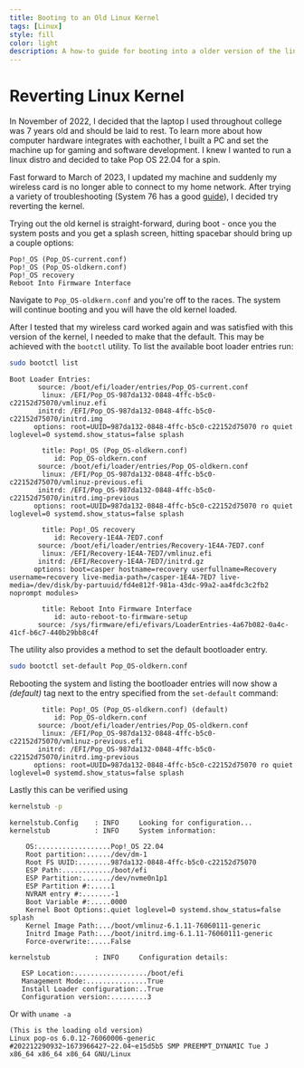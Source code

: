 ```yaml
---
title: Booting to an Old Linux Kernel
tags: [Linux]
style: fill
color: light
description: A how-to guide for booting into a older version of the linux kernel.
---
```

# Reverting Linux Kernel
In November of 2022, I decided that the laptop I used throughout college was 7 years old and should be laid to rest. To learn more about how computer hardware integrates with eachother, I built a PC and set the machine up for gaming and software development. I knew I wanted to run a linux distro and decided to take Pop OS 22.04 for a spin.

Fast forward to March of 2023, I updated my machine and suddenly my wireless card is no longer able to connect to my home network. After trying a variety of troubleshooting (System 76 has a good [guide](https://support.system76.com/articles/wireless/)), I decided try reverting the kernel.

Trying out the old kernel is straight-forward, during boot - once you the system posts and you get a splash screen, hitting spacebar should bring up a couple options:
```
Pop!_OS (Pop_OS-current.conf)
Pop!_OS (Pop_OS-oldkern.conf)
Pop!_OS recovery
Reboot Into Firmware Interface
```

Navigate to `Pop_OS-oldkern.conf` and you're off to the races. The system will continue booting and you will have the old kernel loaded.

After I tested that my wireless card worked again and was satisfied with this version of the kernel, I needed to make that the default. This may be achieved with the `bootctl` utility. To list the available boot loader entries run:
```bash
sudo bootctl list
```

```console
Boot Loader Entries:
       source: /boot/efi/loader/entries/Pop_OS-current.conf
        linux: /EFI/Pop_OS-987da132-0848-4ffc-b5c0-c22152d75070/vmlinuz.efi
       initrd: /EFI/Pop_OS-987da132-0848-4ffc-b5c0-c22152d75070/initrd.img
      options: root=UUID=987da132-0848-4ffc-b5c0-c22152d75070 ro quiet loglevel=0 systemd.show_status=false splash

        title: Pop!_OS (Pop_OS-oldkern.conf)
           id: Pop_OS-oldkern.conf
       source: /boot/efi/loader/entries/Pop_OS-oldkern.conf
        linux: /EFI/Pop_OS-987da132-0848-4ffc-b5c0-c22152d75070/vmlinuz-previous.efi
       initrd: /EFI/Pop_OS-987da132-0848-4ffc-b5c0-c22152d75070/initrd.img-previous
      options: root=UUID=987da132-0848-4ffc-b5c0-c22152d75070 ro quiet loglevel=0 systemd.show_status=false splash

        title: Pop!_OS recovery
           id: Recovery-1E4A-7ED7.conf
       source: /boot/efi/loader/entries/Recovery-1E4A-7ED7.conf
        linux: /EFI/Recovery-1E4A-7ED7/vmlinuz.efi
       initrd: /EFI/Recovery-1E4A-7ED7/initrd.gz
      options: boot=casper hostname=recovery userfullname=Recovery username=recovery live-media-path=/casper-1E4A-7ED7 live-media=/dev/disk/by-partuuid/fd4e812f-981a-43dc-99a2-aa4fdc3c2fb2 noprompt modules>

        title: Reboot Into Firmware Interface
           id: auto-reboot-to-firmware-setup
       source: /sys/firmware/efi/efivars/LoaderEntries-4a67b082-0a4c-41cf-b6c7-440b29bb8c4f
```
The utility also provides a method to set the default bootloader entry.
```bash
sudo bootctl set-default Pop_OS-oldkern.conf
```
Rebooting the system and listing the bootloader entries will now show a *(default)* tag next to the entry specified from the `set-default` command:
```console
        title: Pop!_OS (Pop_OS-oldkern.conf) (default)
           id: Pop_OS-oldkern.conf
       source: /boot/efi/loader/entries/Pop_OS-oldkern.conf
        linux: /EFI/Pop_OS-987da132-0848-4ffc-b5c0-c22152d75070/vmlinuz-previous.efi
       initrd: /EFI/Pop_OS-987da132-0848-4ffc-b5c0-c22152d75070/initrd.img-previous
      options: root=UUID=987da132-0848-4ffc-b5c0-c22152d75070 ro quiet loglevel=0 systemd.show_status=false splash
```
Lastly this can be verified using 
```bash
kernelstub -p
```
```
kernelstub.Config    : INFO     Looking for configuration...
kernelstub           : INFO     System information: 

    OS:..................Pop!_OS 22.04
    Root partition:....../dev/dm-1
    Root FS UUID:........987da132-0848-4ffc-b5c0-c22152d75070
    ESP Path:............/boot/efi
    ESP Partition:......./dev/nvme0n1p1
    ESP Partition #:.....1
    NVRAM entry #:.......-1
    Boot Variable #:.....0000
    Kernel Boot Options:.quiet loglevel=0 systemd.show_status=false splash
    Kernel Image Path:.../boot/vmlinuz-6.1.11-76060111-generic
    Initrd Image Path:.../boot/initrd.img-6.1.11-76060111-generic
    Force-overwrite:.....False

kernelstub           : INFO     Configuration details: 

   ESP Location:................../boot/efi
   Management Mode:...............True
   Install Loader configuration:..True
   Configuration version:.........3
```
Or with `uname -a`
```
(This is the loading old version)
Linux pop-os 6.0.12-76060006-generic #202212290932~1673966427~22.04~e15d5b5 SMP PREEMPT_DYNAMIC Tue J x86_64 x86_64 x86_64 GNU/Linux
```